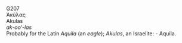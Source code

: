 <body>
  <p>G207<br>  Ἀκύλας  <br> Akulas  <br><i>ak-oo‘-las </i><br>Probably for the Latin <i>Aquila </i> (an <i>eagle</i>); <i>Akulas</i>, an Israelite: - Aquila.<br></p>
 </body>